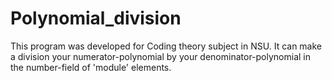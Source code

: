 # Polynomial_division
This program was developed for Coding theory subject in NSU.
It can make a division your numerator-polynomial by your denominator-polynomial in the number-field of 'module' elements.
